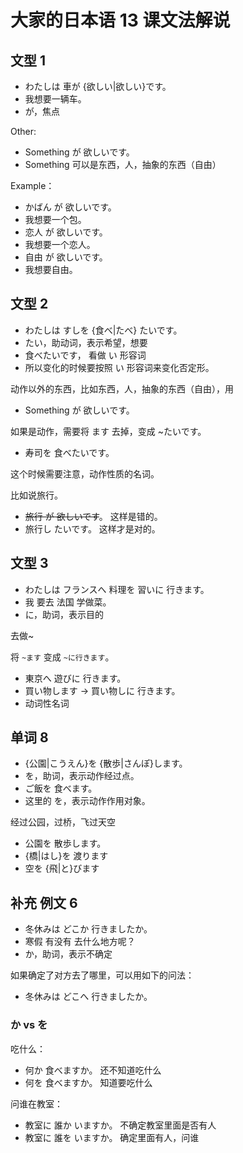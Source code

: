 # 大家的日本语 13 课文法解说

## 文型 1

- わたしは 車が {欲しい|欲しい}です。
- 我想要一辆车。
- が，焦点

Other:

- Something が 欲しいです。
- Something 可以是东西，人，抽象的东西（自由）

Example：

- かばん が 欲しいです。
- 我想要一个包。
- 恋人 が 欲しいです。
- 我想要一个恋人。
- 自由 が 欲しいです。
- 我想要自由。

## 文型 2

- わたしは すしを {食べ|たべ} たいです。
- たい，助动词，表示希望，想要
- 食べたいです， 看做 い 形容词
- 所以变化的时候要按照 い 形容词来变化否定形。

动作以外的东西，比如东西，人，抽象的东西（自由），用

- Something が 欲しいです。

如果是动作，需要将 ます 去掉，变成 ~たいです。

- 寿司を 食べたいです。

这个时候需要注意，动作性质的名词。

比如说旅行。

- ~~旅行 が 欲しいです~~。 这样是错的。
- 旅行し たいです。 这样才是对的。

## 文型 3

- わたしは フランスへ 料理を 習いに 行きます。
- 我 要去 法国 学做菜。
- に，助词，表示目的


去做~ 

将 `~ます` 变成 `~に行きます`。

- 東京へ 遊びに 行きます。
- 買い物します    →    買い物しに 行きます。
- 动词性名词

## 单词 8 

- {公園|こうえん}を {散歩|さんぽ}します。
- を，助词，表示动作经过点。
- ご飯を 食べます。
- 这里的 を，表示动作作用对象。

经过公园，过桥，飞过天空

- 公園を 散歩します。
- {橋|はし}を 渡ります
- 空を {飛|と}びます

## 补充 例文 6

- 冬休みは どこか 行きましたか。
- 寒假 有没有 去什么地方呢？
- か，助词，表示不确定

如果确定了对方去了哪里，可以用如下的问法：

- 冬休みは どこへ 行きましたか。

### か vs を

吃什么：

- 何か 食べますか。  还不知道吃什么
- 何を 食べますか。  知道要吃什么

问谁在教室：

- 教室に 誰か いますか。   不确定教室里面是否有人
- 教室に 誰を いますか。   确定里面有人，问谁

